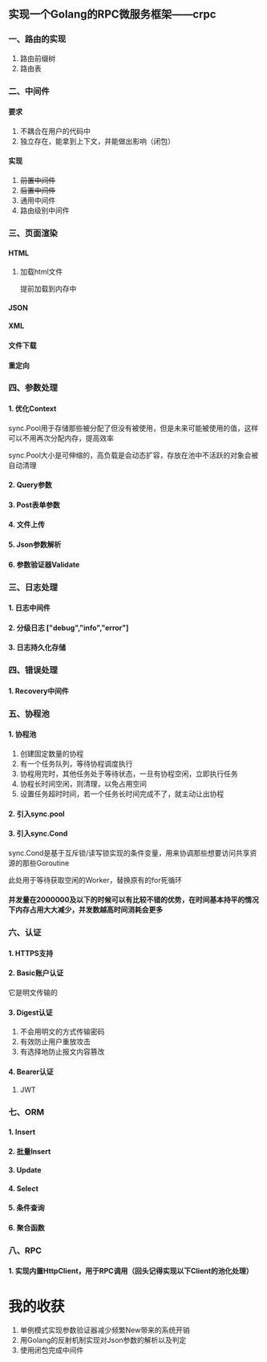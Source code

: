 ## 实现一个Golang的RPC微服务框架——crpc
### 一、路由的实现

1. 路由前缀树
2. 路由表

### 二、中间件

#### 要求

1. 不耦合在用户的代码中
2. 独立存在，能拿到上下文，并能做出影响（闭包）

#### 实现

1. ~~前置中间件~~
2. ~~后置中间件~~
3. 通用中间件
4. 路由级别中间件

### 三、页面渲染

#### HTML
1. 加载html文件

   提前加载到内存中
#### JSON
#### XML
#### 文件下载
#### 重定向

### 四、参数处理
#### 1. 优化Context
sync.Pool用于存储那些被分配了但没有被使用，但是未来可能被使用的值，这样可以不用再次分配内存，提高效率

sync.Pool大小是可伸缩的，高负载是会动态扩容，存放在池中不活跃的对象会被自动清理
#### 2. Query参数
#### 3. Post表单参数
#### 4. 文件上传
#### 5. Json参数解析
#### 6. 参数验证器Validate
### 三、日志处理
#### 1. 日志中间件
#### 2. 分级日志 ["debug","info","error"]
#### 3. 日志持久化存储
### 四、错误处理
#### 1. Recovery中间件
### 五、协程池
#### 1. 协程池
1. 创建固定数量的协程
2. 有一个任务队列，等待协程调度执行
3. 协程用完时，其他任务处于等待状态，一旦有协程空闲，立即执行任务
4. 协程长时间空闲，则清理，以免占用空间
5. 设置任务超时时间，若一个任务长时间完成不了，就主动让出协程
#### 2. 引入sync.pool
#### 3. 引入sync.Cond
sync.Cond是基于互斥锁/读写锁实现的条件变量，用来协调那些想要访问共享资源的那些Goroutine

此处用于等待获取空闲的Worker，替换原有的for死循环

#### 并发量在2000000及以下的时候可以有比较不错的优势，在时间基本持平的情况下内存占用大大减少，并发数越高时间消耗会更多
### 六、认证
#### 1. HTTPS支持
#### 2. Basic账户认证
它是明文传输的
#### 3. Digest认证
1. 不会用明文的方式传输密码
2. 有效防止用户重放攻击
3. 有选择地防止报文内容篡改
#### 4. Bearer认证
1. JWT

### 七、ORM
#### 1. Insert
#### 2. 批量Insert
#### 3. Update
#### 4. Select
#### 5. 条件查询
#### 6. 聚合函数

### 八、RPC
#### 1. 实现内置HttpClient，用于RPC调用（回头记得实现以下Client的池化处理）







# 我的收获
1. 单例模式实现参数验证器减少频繁New带来的系统开销
2. 用Golang的反射机制实现对Json参数的解析以及判定
3. 使用闭包完成中间件